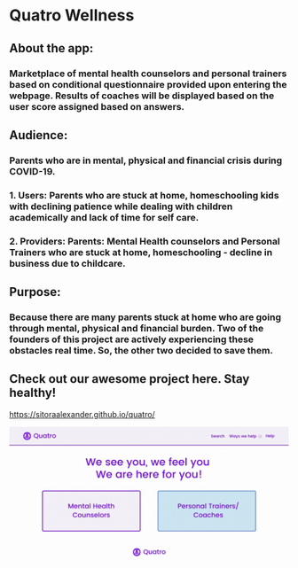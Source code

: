 # Quatro Wellness

## About the app: 
### Marketplace of mental health counselors and personal trainers based on conditional questionnaire provided upon entering the webpage. Results of coaches will be displayed based on the user score assigned based on answers. 


## Audience: 
### Parents who are in mental, physical and financial crisis during COVID-19.

   ### 1. Users: Parents who are stuck at home, homeschooling kids with declining patience while dealing with children academically and lack of time for self care. 
   ### 2. Providers: Parents: Mental Health counselors and Personal Trainers who are stuck at home, homeschooling - decline in business due to childcare. 

## Purpose: 
### Because there are many parents stuck at home who are going through mental, physical and financial burden. Two of the founders of this project are actively experiencing these obstacles real time. So, the other two decided to save them. 

## Check out our awesome project here. Stay healthy! 

https://sitoraalexander.github.io/quatro/

![quatro demo](./assets/quatro_project_1.gif)


